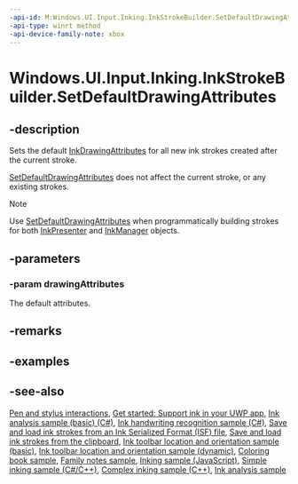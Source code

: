 ```yaml
---
-api-id: M:Windows.UI.Input.Inking.InkStrokeBuilder.SetDefaultDrawingAttributes(Windows.UI.Input.Inking.InkDrawingAttributes)
-api-type: winrt method
-api-device-family-note: xbox
---
```


<!-- Method syntax
public void SetDefaultDrawingAttributes(Windows.UI.Input.Inking.InkDrawingAttributes drawingAttributes)
-->

# Windows.UI.Input.Inking.InkStrokeBuilder.SetDefaultDrawingAttributes

## -description
Sets the default [InkDrawingAttributes](inkdrawingattributes.md) for all new ink strokes created after the current stroke.

[SetDefaultDrawingAttributes](inkstrokebuilder_setdefaultdrawingattributes_1436218448.md) does not affect the current stroke, or any existing strokes.

> [!NOTE]
> Use [SetDefaultDrawingAttributes](inkstrokebuilder_setdefaultdrawingattributes_1436218448.md) when programmatically building strokes for both [InkPresenter](inkpresenter.md) and [InkManager](inkmanager.md) objects.

## -parameters
### -param drawingAttributes
The default attributes.

## -remarks

## -examples

## -see-also

[Pen and stylus interactions](http://msdn.microsoft.com/library/3da4f2d2-5405-42a1-9ed9-3a87bcd84c43), [Get started: Support ink in your UWP app](https://docs.microsoft.com/windows/uwp/get-started/ink-walkthrough), [Ink analysis sample (basic) (C#)](https://github.com/MicrosoftDocs/windows-topic-specific-samples/archive/uwp-ink-analysis-basic.zip), [Ink handwriting recognition sample (C#)](https://github.com/MicrosoftDocs/windows-topic-specific-samples/archive/uwp-ink-handwriting-reco.zip), [Save and load ink strokes from an Ink Serialized Format (ISF) file](https://github.com/MicrosoftDocs/windows-topic-specific-samples/archive/uwp-ink-store.zip), [Save and load ink strokes from the clipboard](https://github.com/MicrosoftDocs/windows-topic-specific-samples/archive/uwp-ink-store-clipboard.zip), [Ink toolbar location and orientation sample (basic)](https://github.com/MicrosoftDocs/windows-topic-specific-samples/archive/uwp-ink-toolbar-handedness.zip), [Ink toolbar location and orientation sample (dynamic)](https://github.com/MicrosoftDocs/windows-topic-specific-samples/archive/uwp-ink-toolbar-handedness-dynamic.zip), [Coloring book sample](https://aka.ms/cpubsample-coloringbook), [Family notes sample](https://aka.ms/cpubsample-familynotessample), [Inking sample (JavaScript)](https://github.com/Microsoft/Windows-universal-samples/tree/master/Samples/Ink), [Simple inking sample (C#/C++)](https://github.com/Microsoft/Windows-universal-samples/tree/master/Samples/SimpleInk), [Complex inking sample (C++)](https://github.com/Microsoft/Windows-universal-samples/tree/master/Samples/ComplexInk), [Ink analysis sample](https://github.com/Microsoft/Windows-universal-samples/tree/master/Samples/InkAnalysis)

